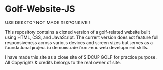 # Golf-Website-JS

USE DESKTOP NOT MADE RESPONSIVE!!

This repository contains a cloned version of a golf-related website built using HTML, CSS, and JavaScript. The current version does not feature full responsiveness across various devices and screen sizes but serves as a foundational project to demonstrate front-end web development skills.

I have made this site as a clone site of SIDCUP GOLF for practice purpose. All Copyrights & credits belongs to the real owner of site.
